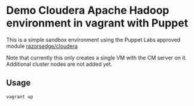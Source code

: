 # Demo Cloudera Apache Hadoop environment in vagrant with Puppet

This is a simple sandbox environment using the Puppet Labs approved module [razorsedge/cloudera](https://forge.puppetlabs.com/razorsedge/cloudera)

Note that currently this only creates a single VM with the CM server on it. Additional cluster nodes are not added yet.

## Usage

```
vagrant up
```

